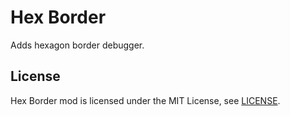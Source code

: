 # Hex Border

Adds hexagon border debugger.

## License

Hex Border mod is licensed under the MIT License, see [LICENSE](./LICENSE).
